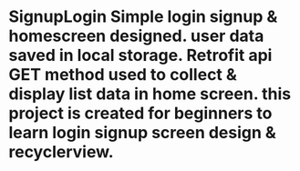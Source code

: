 # SignupLogin Simple login signup & homescreen designed. user data saved in local storage. Retrofit api GET method used to collect & display list data in home screen. this project is created for beginners to learn login signup screen design & recyclerview. 
